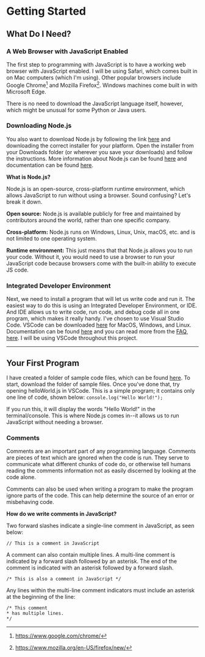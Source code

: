 # Getting Started

## What Do I Need?

### A Web Browser with JavaScript Enabled

The first step to programming with JavaScript is to have a working web browser with JavaScript enabled. I will be using Safari, which comes built in on Mac computers (which I'm using). Other popular browsers include Google Chrome[^2] and Mozilla Firefox[^3]. Windows machines come built in with Microsoft Edge.

[^2]: https://www.google.com/chrome/
[^3]: https://www.mozilla.org/en-US/firefox/new/

There is no need to download the JavaScript language itself, however, which might be unusual for some Python or Java users.

### Downloading Node.js

You also want to download Node.js by following the link [here](https://nodejs.org/en/download) and downloading the correct installer for your platform. Open the installer from your Downloads folder (or wherever you save your downloads) and follow the instructions. More information about Node.js can be found [here](https://nodejs.org/en/about) and documentation can be found [here](https://nodejs.org/en/docs).

**What is Node.js?**

Node.js is an open-source, cross-platform runtime environment, which allows JavaScript to run without using a browser. Sound confusing? Let's break it down.

**Open source:** Node.js is available publicly for free and maintained by contributors around the world, rather than one specific company.

**Cross-platform:** Node.js runs on Windows, Linux, Unix, macOS, etc. and is not limited to one operating system.

**Runtime environment:** This just means that that Node.js allows you to run your code. Without it, you would need to use a browser to run your JavaScript code because browsers come with the built-in ability to execute JS code.

### Integrated Developer Environment

Next, we need to install a program that will let us write code and run it. The easiest way to do this is using an Integrated Developer Environment, or IDE. And IDE allows us to write code, run code, and debug code all in one program, which makes it really handy. I've chosen to use Visual Studio Code. VSCode can be downloaded [here](https://code.visualstudio.com/download) for MacOS, Windows, and Linux. Documentation can be found [here](https://code.visualstudio.com/docs) and you can read more from the [FAQ, here](https://code.visualstudio.com/docs/supporting/faq). I will be using VSCode throughout this project.

<!-- **Text Editor and Browser** -->
___
## Your First Program

I have created a folder of sample code files, which can be found [here](/codeFiles/). To start, download the folder of sample files. Once you've done that, try opening helloWorld.js in VSCode. This is a simple program; it contains only one line of code, shown below: 
`
console.log("Hello World!");
`

If you run this, it will display the words "Hello World!" in the terminal/console. This is where Node.js comes in--it allows us to run JavaScript without needing a browser.

### Comments

Comments are an important part of any programming language. Comments are pieces of text which are ignored when the code is run. They serve to communicate what different chunks of code do, or otherwise tell humans reading the comments information not as easily discerned by looking at the code alone.

Comments can also be used when writing a program to make the program ignore parts of the code. This can help determine the source of an error or misbehaving code.

**How do we write comments in JavaScript?**

Two forward slashes indicate a single-line comment in JavaScript, as seen below:

`
// This is a comment in JavaScript
`

A comment can also contain multiple lines. A multi-line comment is indicated by a forward slash followed by an asterisk. The end of the comment is indicated with an asterisk followed by a forward slash. 

`
/* This is also a comment in JavaScript */
`

Any lines within the multi-line comment indicators must include an asterisk at the beginning of the line:


```
/* This comment
* has multiple lines.
*/ 
```